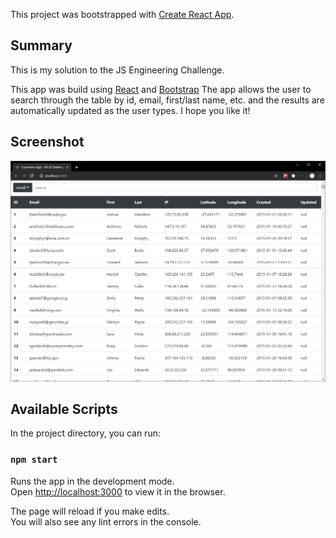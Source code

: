 This project was bootstrapped with [Create React App](https://github.com/facebook/create-react-app).

## Summary
This is my solution to the JS Engineering Challenge.

This app was build using [React](https://reactjs.org/) and [Bootstrap](https://getbootstrap.com)
The app allows the user to search through the table by id, email, first/last name, etc. and the 
results are automatically updated as the user types. I hope you like it!

## Screenshot 
![Image](screenshot.PNG "web page with list of customers and search bar")

## Available Scripts

In the project directory, you can run:

### `npm start`

Runs the app in the development mode.<br>
Open [http://localhost:3000](http://localhost:3000) to view it in the browser.

The page will reload if you make edits.<br>
You will also see any lint errors in the console.

